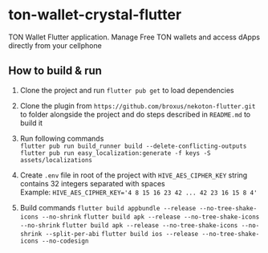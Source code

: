 # ton-wallet-crystal-flutter

TON Wallet Flutter application. Manage Free TON wallets and access dApps directly from your cellphone

## How to build & run

1. Clone the project and run `flutter pub get` to load dependencies

2. Clone the plugin from `https://github.com/broxus/nekoton-flutter.git` to folder alongside the project and do steps described in `README.md` to build it

3. Run following commands  
   `flutter pub run build_runner build --delete-conflicting-outputs`  
   `flutter pub run easy_localization:generate -f keys -S assets/localizations`

4. Create `.env` file in root of the project with `HIVE_AES_CIPHER_KEY` string contains 32 integers separated with spaces  
   Example: `HIVE_AES_CIPHER_KEY='4 8 15 16 23 42 ... 42 23 16 15 8 4'`

5. Build commands
   `flutter build appbundle --release --no-tree-shake-icons --no-shrink`
   `flutter build apk --release --no-tree-shake-icons --no-shrink`
   `flutter build apk --release --no-tree-shake-icons --no-shrink --split-per-abi`
   `flutter build ios --release --no-tree-shake-icons --no-codesign`
